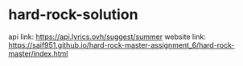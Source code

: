 # hard-rock-solution
api link: https://api.lyrics.ovh/suggest/summer
website link: https://saif951.github.io/hard-rock-master-assignment_6/hard-rock-master/index.html
